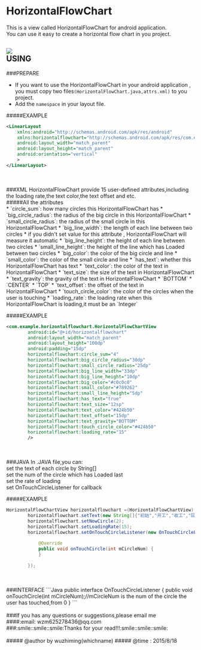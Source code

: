 # HorizontalFlowChart
This is a view called HorizontalFlowChart for android application.<br>
You can use it easy to create a horizontal flow chart in you project.<br>

![](https://raw.githubusercontent.com/whichname/HorizontalFlowChart/master/_20150817_230731.JPG)
<br>
USING
------
###PREPARE
* If you want to use the HorizontalFlowChart in your android application , you must copy two files`(HorizontalFlowChart.java,attrs.xml)` to you project.<br>
* Add the `namespace` in your layout file.<br>

#####EXAMPLE
```Xml
<LinearLayout 
    xmlns:android="http://schemas.android.com/apk/res/android"
    xmlns:horizontalflowchart="http://schemas.android.com/apk/res/com.example.horizontalflowchart"
    android:layout_width="match_parent"
    android:layout_height="match_parent" 
    android:orientation="vertical"
    >
</LinearLayout>
```
<br>
<br>
###XML
HorizontalFlowChart provide 15 user-defined attributes,including the loading rate,the text color,the text offset and etc.<br>
#####All the attributes<br>
* `circle_sum`: how many circles this HorizontalFlowChart has
* `big_circle_radius`: the radius of the big circle in this HorizontalFlowChart
* `small_circle_radius`: the radius of the small circle in this HorizontalFlowChart
* `big_line_width`: the length of each line between two circles
  * if you didn't set value for this attribute , HorizontalFlowChart will measure it automatic
* `big_line_height`: the height of each line between two circles
* `small_line_height`: the height of the line which has Loaded between two circles
* `big_color`: the color of the big circle and line
* `small_color`: the color of the small circle and line
* `has_text`: whether this HorizontalFlowChart has text
* `text_color`: the color of the text in HorizontalFlowChart
* `text_size`: the size of the text in HorizontalFlowChart
* `text_gravity`: the gravity of the text in HorizontalFlowChart
  * `BOTTOM`
  * `CENTER`
  * `TOP`
* `text_offset`: the offset of the text in HorizontalFlowChart
* `touch_circle_color`: the color of the circles when the user is touching
* `loading_rate`: the loading rate when this HorizontalFlowChart is loading,it must be an `Integer`<br>

#####EXAMPLE
```Xml
<com.example.horizontalflowchart.HorizontalFlowChartView
        android:id="@+id/horizontalflowchart"
        android:layout_width="match_parent"
        android:layout_height="100dp"
        android:padding="15dp" 
        horizontalflowchart:circle_sum="4"
        horizontalflowchart:big_circle_radius="30dp"
        horizontalflowchart:small_circle_radius="25dp"
        horizontalflowchart:big_line_width="33dp"
        horizontalflowchart:big_line_height="10dp"
        horizontalflowchart:big_color="#c0c0c0"
        horizontalflowchart:small_color="#789262"
        horizontalflowchart:small_line_height="5dp"
        horizontalflowchart:has_text="true"
        horizontalflowchart:text_size="12sp"
        horizontalflowchart:text_color="#424b50"
        horizontalflowchart:text_offset="15dp"
        horizontalflowchart:text_gravity="BOTTOM"
        horizontalflowchart:touch_circle_color="#424b50"
        horizontalflowchart:loading_rate="15"
        />
 ```
<br>
<br>
###JAVA
In .JAVA file,you can:<br>
set the text of each circle by String[]<br>
set the num of the circle which has Loaded last<br>
set the rate of loading<br>
set OnTouchCircleListener for callback<br>

#####EXAMPLE
```Java
HorizontalFlowChartView horizontalflowchart =(HorizontalFlowChartView) findViewById(R.id.horizontalflowchart);
		horizontalflowchart.setText(new String[]{"初始","开工","收工","回到基地"});
		horizontalflowchart.setNowCircle(2);
		horizontalflowchart.setLoadingRate(15);
		horizontalflowchart.setOnTouchCircleListener(new OnTouchCircleListener() {
			
			@Override
			public void onTouchCircle(int mCircleNum) {
			}
			
		});
```
<br>
<br>
###INTERFACE
```Java
public interface OnTouchCircleListener {
		public void onTouchCircle(int mCircleNum);//mCircleNum is the num of the circle the user has touched,from 0
	}
```
<br>
<br>
###If you has any questions or suggestions,please email me 
<br>
####:email: wzm625278436@qq.com
<br>
###:smile::smile::smile:Thanks for your read!!!:smile::smile::smile:
<br>
<br>
##### @author by wuzhiming(whichname)
##### @time : 2015/8/18
